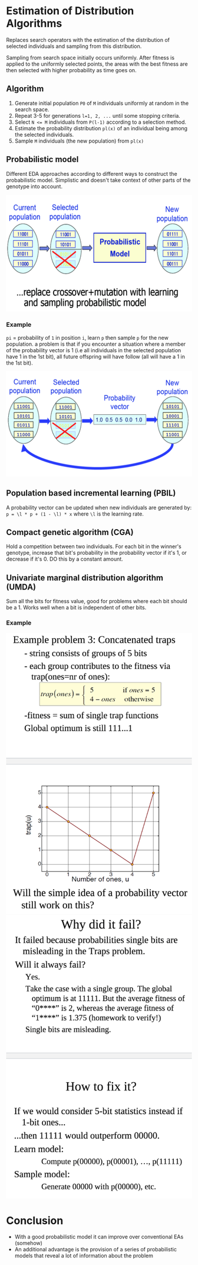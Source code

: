 # Estimation of Distribution Algorithms
Replaces search operators with the estimation of the distribution of selected individuals and sampling from this distribution.

Sampling from search space initially occurs uniformly. After fitness is applied to the uniformly selected points, the areas with the best fitness are then selected with higher probability as time goes on.

## Algorithm
1. Generate initial population `P0` of `M` individuals uniformly at random in the search space.
2. Repeat 3-5 for generations `l=1, 2, ...` until some stopping criteria.
3. Select `N <= M` individuals from `P(l-1)` according to a selection method.
4. Estimate the probability distribution `pl(x)` of an individual being among the selected individuals.
5. Sample `M` individuals (the new population) from `pl(x)`

## Probabilistic model
Different EDA approaches according to different ways to construct the probabilistic model. Simplistic and doesn't take context of other parts of the genotype into account.

![](img/eda.png)

### Example
`pi` = probability of `1` in position `i`, learn `p` then sample `p` for the new population. a problem is that if you encounter a situation where a member of the probability vector is 1 (i.e all individuals in the selected population have 1 in the 1st bit), all future offspring will have follow (all will have a 1 in the 1st bit).

![](img/eda_example.png)

## Population based incremental learning (PBIL)
A probability vector can be updated when new individuals are generated by:
`p = \l * p + (1 - \l) * x` where `\l` is the learning rate.

## Compact genetic algorithm (CGA)
Hold a competition between two individuals. For each bit in the winner's genotype, increase that bit's probability in the probability vector if it's 1, or decrease if it's 0. DO this by a constant amount.

## Univariate marginal distribution algorithm (UMDA)
Sum all the bits for fitness value, good for problems where each bit should be a 1. Works well when a bit is independent of other bits.

### Example
![](img/trap.png)
![](img/trap2.png)

# Conclusion
* With a good probabilistic model it can improve over conventional EAs (somehow)
* An additional advantage is the provision of a series of probabilistic models that reveal a lot of information about the problem
